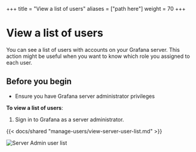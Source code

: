 +++
title = "View a list of users"
aliases = ["path here"]
weight = 70
+++

# View a list of users

You can see a list of users with accounts on your Grafana server. This action might be useful when you want to know which role you assigned to each user.

## Before you begin

- Ensure you have Grafana server administrator privileges

**To view a list of users**:

1. Sign in to Grafana as a server administrator.

{{< docs/shared "manage-users/view-server-user-list.md" >}}

![Server Admin user list](/static/img/docs/manage-users/server-user-list-7-3.png)
